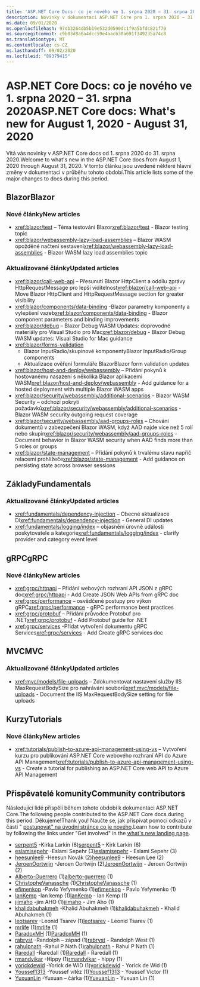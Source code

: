 ```yaml
---
title: 'ASP.NET Core Docs: co je nového ve 1. srpna 2020 – 31. srpna 2020'
description: Novinky v dokumentaci ASP.NET Core pro 1. srpna 2020 – 31. srpna 2020.
ms.date: 09/01/2020
ms.openlocfilehash: 97db3264db5b19e532d0590dc1f9a5bfdc821f70
ms.sourcegitcommit: c9b03d8a6a4dcc59e4aacb30a691f349235a74c8
ms.translationtype: MT
ms.contentlocale: cs-CZ
ms.lasthandoff: 09/02/2020
ms.locfileid: "89379415"
---
```

# <a name="aspnet-core-docs-whats-new-for-august-1-2020---august-31-2020"></a><span data-ttu-id="bbb80-103">ASP.NET Core Docs: co je nového ve 1. srpna 2020 – 31. srpna 2020</span><span class="sxs-lookup"><span data-stu-id="bbb80-103">ASP.NET Core docs: What's new for August 1, 2020 - August 31, 2020</span></span>

<span data-ttu-id="bbb80-104">Vítá vás novinky v ASP.NET Core docs od 1. srpna 2020 do 31. srpna 2020.</span><span class="sxs-lookup"><span data-stu-id="bbb80-104">Welcome to what's new in the ASP.NET Core docs from August 1, 2020 through August 31, 2020.</span></span> <span data-ttu-id="bbb80-105">V tomto článku jsou uvedené některé hlavní změny v dokumentaci v průběhu tohoto období.</span><span class="sxs-lookup"><span data-stu-id="bbb80-105">This article lists some of the major changes to docs during this period.</span></span>

## <a name="blazor"></a><span data-ttu-id="bbb80-106">Blazor</span><span class="sxs-lookup"><span data-stu-id="bbb80-106">Blazor</span></span>

### <a name="new-articles"></a><span data-ttu-id="bbb80-107">Nové články</span><span class="sxs-lookup"><span data-stu-id="bbb80-107">New articles</span></span>

- <span data-ttu-id="bbb80-108"><xref:blazor/test> – Téma testování Blazor</span><span class="sxs-lookup"><span data-stu-id="bbb80-108"><xref:blazor/test> - Blazor testing topic</span></span>
- <span data-ttu-id="bbb80-109"><xref:blazor/webassembly-lazy-load-assemblies> – Blazor WASM opožděné načtení sestavení</span><span class="sxs-lookup"><span data-stu-id="bbb80-109"><xref:blazor/webassembly-lazy-load-assemblies> - Blazor WASM lazy load assemblies topic</span></span>

### <a name="updated-articles"></a><span data-ttu-id="bbb80-110">Aktualizované články</span><span class="sxs-lookup"><span data-stu-id="bbb80-110">Updated articles</span></span>

- <span data-ttu-id="bbb80-111"><xref:blazor/call-web-api> – Přesunutí Blazor HttpClient a oddílu zprávy HttpRequestMessage pro lepší viditelnost</span><span class="sxs-lookup"><span data-stu-id="bbb80-111"><xref:blazor/call-web-api> - Move Blazor HttpClient and HttpRequestMessage section for greater visibility</span></span>
- <span data-ttu-id="bbb80-112"><xref:blazor/components/data-binding> -Blazor parametry komponenty a vylepšení vazeb</span><span class="sxs-lookup"><span data-stu-id="bbb80-112"><xref:blazor/components/data-binding> - Blazor component parameters and binding improvements</span></span>
- <span data-ttu-id="bbb80-113"><xref:blazor/debug> – Blazor Debug WASM Updates: doprovodné materiály pro Visual Studio pro Mac</span><span class="sxs-lookup"><span data-stu-id="bbb80-113"><xref:blazor/debug> - Blazor Debug WASM updates: Visual Studio for Mac guidance</span></span>
- <xref:blazor/forms-validation>
  - <span data-ttu-id="bbb80-114">Blazor InputRadio/skupinové komponenty</span><span class="sxs-lookup"><span data-stu-id="bbb80-114">Blazor InputRadio/Group components</span></span>
  - <span data-ttu-id="bbb80-115">Aktualizace ověření formuláře Blazor</span><span class="sxs-lookup"><span data-stu-id="bbb80-115">Blazor form validation updates</span></span>
- <span data-ttu-id="bbb80-116"><xref:blazor/host-and-deploy/webassembly> – Přidání pokynů k hostovanému nasazení s několika Blazor aplikacemi WASM</span><span class="sxs-lookup"><span data-stu-id="bbb80-116"><xref:blazor/host-and-deploy/webassembly> - Add guidance for a hosted deployment with multiple Blazor WASM apps</span></span>
- <span data-ttu-id="bbb80-117"><xref:blazor/security/webassembly/additional-scenarios> – Blazor WASM Security – odchozí pokrytí požadavků</span><span class="sxs-lookup"><span data-stu-id="bbb80-117"><xref:blazor/security/webassembly/additional-scenarios> - Blazor WASM security outgoing request coverage</span></span>
- <span data-ttu-id="bbb80-118"><xref:blazor/security/webassembly/aad-groups-roles> – Chování dokumentů v zabezpečení Blazor WASM, když AAD najde více než 5 rolí nebo skupin</span><span class="sxs-lookup"><span data-stu-id="bbb80-118"><xref:blazor/security/webassembly/aad-groups-roles> - Document behavior in Blazor WASM security when AAD finds more than 5 roles or groups</span></span>
- <span data-ttu-id="bbb80-119"><xref:blazor/state-management> – Přidání pokynů k trvalému stavu napříč relacemi prohlížeče</span><span class="sxs-lookup"><span data-stu-id="bbb80-119"><xref:blazor/state-management> - Add guidance on persisting state across browser sessions</span></span>

## <a name="fundamentals"></a><span data-ttu-id="bbb80-120">Základy</span><span class="sxs-lookup"><span data-stu-id="bbb80-120">Fundamentals</span></span>

### <a name="updated-articles"></a><span data-ttu-id="bbb80-121">Aktualizované články</span><span class="sxs-lookup"><span data-stu-id="bbb80-121">Updated articles</span></span>

- <span data-ttu-id="bbb80-122"><xref:fundamentals/dependency-injection> – Obecné aktualizace DI</span><span class="sxs-lookup"><span data-stu-id="bbb80-122"><xref:fundamentals/dependency-injection> - General DI updates</span></span>
- <span data-ttu-id="bbb80-123"><xref:fundamentals/logging/index> – objasnění úrovně události poskytovatele a kategorie</span><span class="sxs-lookup"><span data-stu-id="bbb80-123"><xref:fundamentals/logging/index> - clarify provider and category event level</span></span>

## <a name="grpc"></a><span data-ttu-id="bbb80-124">gRPC</span><span class="sxs-lookup"><span data-stu-id="bbb80-124">gRPC</span></span>

### <a name="new-articles"></a><span data-ttu-id="bbb80-125">Nové články</span><span class="sxs-lookup"><span data-stu-id="bbb80-125">New articles</span></span>

- <span data-ttu-id="bbb80-126"><xref:grpc/httpapi> – Přidání webových rozhraní API JSON z gRPC doc</span><span class="sxs-lookup"><span data-stu-id="bbb80-126"><xref:grpc/httpapi> - Add Create JSON Web APIs from gRPC doc</span></span>
- <span data-ttu-id="bbb80-127"><xref:grpc/performance> – osvědčené postupy pro výkon gRPC</span><span class="sxs-lookup"><span data-stu-id="bbb80-127"><xref:grpc/performance> - gRPC performance best practices</span></span>
- <span data-ttu-id="bbb80-128"><xref:grpc/protobuf> – Přidání průvodce Protobuf pro .NET</span><span class="sxs-lookup"><span data-stu-id="bbb80-128"><xref:grpc/protobuf> - Add Protobuf guide for .NET</span></span>
- <span data-ttu-id="bbb80-129"><xref:grpc/services> -Přidat vytvoření dokumentu gRPC Services</span><span class="sxs-lookup"><span data-stu-id="bbb80-129"><xref:grpc/services> - Add Create gRPC services doc</span></span>

## <a name="mvc"></a><span data-ttu-id="bbb80-130">MVC</span><span class="sxs-lookup"><span data-stu-id="bbb80-130">MVC</span></span>

### <a name="updated-articles"></a><span data-ttu-id="bbb80-131">Aktualizované články</span><span class="sxs-lookup"><span data-stu-id="bbb80-131">Updated articles</span></span>

- <span data-ttu-id="bbb80-132"><xref:mvc/models/file-uploads> – Zdokumentovat nastavení služby IIS MaxRequestBodySize pro nahrávání souborů</span><span class="sxs-lookup"><span data-stu-id="bbb80-132"><xref:mvc/models/file-uploads> - Document the IIS MaxRequestBodySize setting for file uploads</span></span>

## <a name="tutorials"></a><span data-ttu-id="bbb80-133">Kurzy</span><span class="sxs-lookup"><span data-stu-id="bbb80-133">Tutorials</span></span>

### <a name="new-articles"></a><span data-ttu-id="bbb80-134">Nové články</span><span class="sxs-lookup"><span data-stu-id="bbb80-134">New articles</span></span>

- <span data-ttu-id="bbb80-135"><xref:tutorials/publish-to-azure-api-management-using-vs> – Vytvoření kurzu pro publikování ASP.NET Core webového rozhraní API do Azure API Management</span><span class="sxs-lookup"><span data-stu-id="bbb80-135"><xref:tutorials/publish-to-azure-api-management-using-vs> - Create a tutorial for publishing an ASP.NET Core web API to Azure API Management</span></span>

## <a name="community-contributors"></a><span data-ttu-id="bbb80-136">Přispěvatelé komunity</span><span class="sxs-lookup"><span data-stu-id="bbb80-136">Community contributors</span></span>

<span data-ttu-id="bbb80-137">Následující lidé přispěli během tohoto období k dokumentaci ASP.NET Core.</span><span class="sxs-lookup"><span data-stu-id="bbb80-137">The following people contributed to the ASP.NET Core docs during this period.</span></span> <span data-ttu-id="bbb80-138">Děkujeme!</span><span class="sxs-lookup"><span data-stu-id="bbb80-138">Thank you!</span></span> <span data-ttu-id="bbb80-139">Naučte se, jak přispívat pomocí odkazů v části " [postupovat" na úvodní stránce co je nového](index.yml).</span><span class="sxs-lookup"><span data-stu-id="bbb80-139">Learn how to contribute by following the links under "Get involved" in the [what's new landing page](index.yml).</span></span>

- <span data-ttu-id="bbb80-140">[serpent5](https://github.com/serpent5) -Kirka Larkin (6)</span><span class="sxs-lookup"><span data-stu-id="bbb80-140">[serpent5](https://github.com/serpent5) - Kirk Larkin (6)</span></span>
- <span data-ttu-id="bbb80-141">[eslamisepehr](https://github.com/eslamisepehr) -Eslami Sepehr (3)</span><span class="sxs-lookup"><span data-stu-id="bbb80-141">[eslamisepehr](https://github.com/eslamisepehr) - Eslami Sepehr (3)</span></span>
- <span data-ttu-id="bbb80-142">[heesunlee9](https://github.com/heesunlee9) -Heesun Novák (2)</span><span class="sxs-lookup"><span data-stu-id="bbb80-142">[heesunlee9](https://github.com/heesunlee9) - Heesun Lee (2)</span></span>
- <span data-ttu-id="bbb80-143">[JeroenOortwijn](https://github.com/JeroenOortwijn) -Jeroen Oortwijn (2)</span><span class="sxs-lookup"><span data-stu-id="bbb80-143">[JeroenOortwijn](https://github.com/JeroenOortwijn) - Jeroen Oortwijn (2)</span></span>
- <span data-ttu-id="bbb80-144">[Alberto-Guerrero](https://github.com/alberto-guerrero) (1)</span><span class="sxs-lookup"><span data-stu-id="bbb80-144">[alberto-guerrero](https://github.com/alberto-guerrero) (1)</span></span>
- <span data-ttu-id="bbb80-145">[ChristopheVanassche](https://github.com/ChristopheVanassche) (1)</span><span class="sxs-lookup"><span data-stu-id="bbb80-145">[ChristopheVanassche](https://github.com/ChristopheVanassche) (1)</span></span>
- <span data-ttu-id="bbb80-146">[efimenkop](https://github.com/efimenkop) -Pavlo Yefymenko (1)</span><span class="sxs-lookup"><span data-stu-id="bbb80-146">[efimenkop](https://github.com/efimenkop) - Pavlo Yefymenko (1)</span></span>
- <span data-ttu-id="bbb80-147">[IanKemp](https://github.com/IanKemp) -Ian kemp (1)</span><span class="sxs-lookup"><span data-stu-id="bbb80-147">[IanKemp](https://github.com/IanKemp) - Ian Kemp (1)</span></span>
- <span data-ttu-id="bbb80-148">[jiimaho](https://github.com/jiimaho) -jim AHO (1)</span><span class="sxs-lookup"><span data-stu-id="bbb80-148">[jiimaho](https://github.com/jiimaho) - Jim Aho (1)</span></span>
- <span data-ttu-id="bbb80-149">[khalidabuhakmeh](https://github.com/khalidabuhakmeh) -Khalid Abuhakmeh (1)</span><span class="sxs-lookup"><span data-stu-id="bbb80-149">[khalidabuhakmeh](https://github.com/khalidabuhakmeh) - Khalid Abuhakmeh (1)</span></span>
- <span data-ttu-id="bbb80-150">[leotsarev](https://github.com/leotsarev) -Leonid Tsarev (1)</span><span class="sxs-lookup"><span data-stu-id="bbb80-150">[leotsarev](https://github.com/leotsarev) - Leonid Tsarev (1)</span></span>
- <span data-ttu-id="bbb80-151">[mrlife](https://github.com/mrlife) (1)</span><span class="sxs-lookup"><span data-stu-id="bbb80-151">[mrlife](https://github.com/mrlife) (1)</span></span>
- <span data-ttu-id="bbb80-152">[ParadoxMH](https://github.com/ParadoxMH) (1)</span><span class="sxs-lookup"><span data-stu-id="bbb80-152">[ParadoxMH](https://github.com/ParadoxMH) (1)</span></span>
- <span data-ttu-id="bbb80-153">[rabryst](https://github.com/rabryst) -Randolph – západ (1)</span><span class="sxs-lookup"><span data-stu-id="bbb80-153">[rabryst](https://github.com/rabryst) - Randolph West (1)</span></span>
- <span data-ttu-id="bbb80-154">[rahulpnath](https://github.com/rahulpnath) -Rahul P Nath (1)</span><span class="sxs-lookup"><span data-stu-id="bbb80-154">[rahulpnath](https://github.com/rahulpnath) - Rahul P Nath (1)</span></span>
- <span data-ttu-id="bbb80-155">[Raredall](https://github.com/Raredall) -Raredall (1)</span><span class="sxs-lookup"><span data-stu-id="bbb80-155">[Raredall](https://github.com/Raredall) - Raredall (1)</span></span>
- <span data-ttu-id="bbb80-156">[rmandvikar](https://github.com/rmandvikar) -Hippy (1)</span><span class="sxs-lookup"><span data-stu-id="bbb80-156">[rmandvikar](https://github.com/rmandvikar) - hippy (1)</span></span>
- <span data-ttu-id="bbb80-157">[yorickdewid](https://github.com/yorickdewid) -Yorick de WID (1)</span><span class="sxs-lookup"><span data-stu-id="bbb80-157">[yorickdewid](https://github.com/yorickdewid) - Yorick de Wid (1)</span></span>
- <span data-ttu-id="bbb80-158">[Youssef1313](https://github.com/Youssef1313) -Youssef vítěz (1)</span><span class="sxs-lookup"><span data-stu-id="bbb80-158">[Youssef1313](https://github.com/Youssef1313) - Youssef Victor (1)</span></span>
- <span data-ttu-id="bbb80-159">[YuxuanLin](https://github.com/YuxuanLin) -Yuxuan – čárka (1)</span><span class="sxs-lookup"><span data-stu-id="bbb80-159">[YuxuanLin](https://github.com/YuxuanLin) - Yuxuan Lin (1)</span></span>
